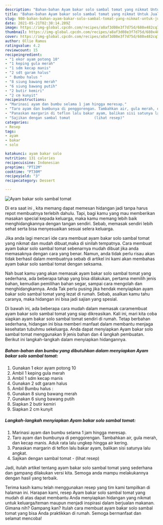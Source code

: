 ```yaml
---
description: "Bahan-bahan Ayam bakar solo sambal tomat yang nikmat Untuk Jualan"
title: "Bahan-bahan Ayam bakar solo sambal tomat yang nikmat Untuk Jualan"
slug: 980-bahan-bahan-ayam-bakar-solo-sambal-tomat-yang-nikmat-untuk-jualan
date: 2021-05-21T02:38:14.209Z
image: https://img-global.cpcdn.com/recipes/a8af3d08e3f7d75d/680x482cq70/ayam-bakar-solo-sambal-tomat-foto-resep-utama.jpg
thumbnail: https://img-global.cpcdn.com/recipes/a8af3d08e3f7d75d/680x482cq70/ayam-bakar-solo-sambal-tomat-foto-resep-utama.jpg
cover: https://img-global.cpcdn.com/recipes/a8af3d08e3f7d75d/680x482cq70/ayam-bakar-solo-sambal-tomat-foto-resep-utama.jpg
author: Ollie Ramos
ratingvalue: 4.2
reviewcount: 15
recipeingredient:
- "1 ekor ayam potong 10"
- "1 keping gula merah"
- "1 sdm kecap manis"
- "2 sdt garam halus"
- " Bumbu halus "
- "8 siung bawang merah"
- "6 siung bawang putih"
- "2 butir kemiri"
- "2 cm kunyit"
recipeinstructions:
- "Marinasi ayam dan bumbu selama 1 jam hingga meresap."
- "Taro ayam dan bumbunya di penggorengan. Tambahkan air, gula merah, dan kecap manis. Aduk rata lalu ungkep hingga air kering."
- "Panaskan margarin di teflon lalu bakar ayam, balikan sisi satunya lalu angkat."
- "Sajikan dengan sambal tomat           (lihat resep)"
categories:
- Resep
tags:
- ayam
- bakar
- solo

katakunci: ayam bakar solo 
nutrition: 131 calories
recipecuisine: Indonesian
preptime: "PT12M"
cooktime: "PT30M"
recipeyield: "3"
recipecategory: Dessert

---
```



![Ayam bakar solo sambal tomat](https://img-global.cpcdn.com/recipes/a8af3d08e3f7d75d/680x482cq70/ayam-bakar-solo-sambal-tomat-foto-resep-utama.jpg)

Di era  saat ini , kita memang dapat memesan hidangan jadi tanpa harus repot membuatnya terlebih dahulu. Tapi, bagi kamu yang mau memberikan masakan special kepada keluarga, maka kamu memang lebih baik menghidangkannya dengan tangan sendiri. Sebab, memasak sendiri lebih sehat serta bisa menyesuaikan sesuai selera keluarga.

Jika anda lagi mencari ide cara membuat ayam bakar solo sambal tomat yang nikmat dan mudah dibuat,maka di sinilah tempatnya. Cara membuat ayam bakar solo sambal tomat  sebenarnya mudah dibuat jika anda memasaknya dengan cara yang benar. Namun, anda tidak perlu risau akan tidak berhasil dalam membuatnya 
sebab di artikel ini kami akan membahas ayam bakar solo sambal tomat dengan seksama.  



Nah buat kamu yang akan memasak ayam bakar solo sambal tomat yang sederhana, ada beberapa tahap yang bisa dilakukan, pertama memilih jenis bahan, kemudian pemilihan bahan segar, sampai cara mengolah dan menghidangkannya. Anda Tak perlu pusing jika hendak menyiapkan ayam bakar solo sambal tomat yang lezat di rumah. Sebab, asalkan kamu  tahu caranya, maka hidangan ini bisa jadi sajian yang spesial.

Di bawah ini, ada beberapa cara mudah dalam memasak caramembuat ayam bakar solo sambal tomat yang siap dikreasikan. Kali ini, mari kita coba siapkan ayam bakar solo sambal tomat sendiri di rumah. Tetap berbahan sederhana, hidangan ini bisa memberi manfaat dalam membantu menjaga kesehatan tubuhmu sekeluarga. Anda dapat menyiapkan Ayam bakar solo sambal tomat menggunakan 9 jenis bahan dan 4 langkah pembuatan. Berikut ini langkah-langkah dalam menyiapkan hidangannya.

<!--inarticleads1-->

##### Bahan-bahan dan bumbu yang dibutuhkan dalam menyiapkan Ayam bakar solo sambal tomat:

1. Gunakan 1 ekor ayam potong 10
1. Ambil 1 keping gula merah
1. Ambil 1 sdm kecap manis
1. Gunakan 2 sdt garam halus
1. Ambil  Bumbu halus :
1. Gunakan 8 siung bawang merah
1. Gunakan 6 siung bawang putih
1. Siapkan 2 butir kemiri
1. Siapkan 2 cm kunyit




<!--inarticleads2-->

##### Langkah-langkah menyiapkan Ayam bakar solo sambal tomat:

1. Marinasi ayam dan bumbu selama 1 jam hingga meresap.
1. Taro ayam dan bumbunya di penggorengan. Tambahkan air, gula merah, dan kecap manis. Aduk rata lalu ungkep hingga air kering.
1. Panaskan margarin di teflon lalu bakar ayam, balikan sisi satunya lalu angkat.
1. Sajikan dengan sambal tomat -           (lihat resep)




Jadi, itulah artikel tentang  ayam bakar solo sambal tomat  yang sederhana dan gampang dilakukan versi kita. Semoga anda mampu melakukannya dengan hasil yang terbaik. 

Terima kasih kamu telah menggunakan resep yang tim kami tampilkan di halaman ini. Harapan kami, resep  Ayam bakar solo sambal tomat yang mudah di atas dapat membantu Anda menyiapkan hidangan yang nikmat untuk keluarga/teman maupun menjadi inspirasi dalam berjualan makanan. Gimana nih? Gampang kan? Itulah cara membuat ayam bakar solo sambal tomat yang bisa Anda praktikkan di rumah. Semoga bermanfaat dan selamat mencoba!

